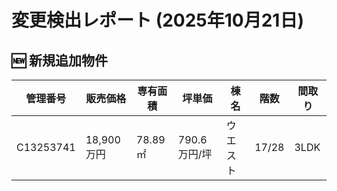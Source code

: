 # 変更検出レポート (2025年10月21日)

## 🆕 新規追加物件

| 管理番号 | 販売価格 | 専有面積 | 坪単価 | 棟名 | 階数 | 間取り |
|---|---|---|---|---|---|---|
| C13253741 | 18,900万円 | 78.89㎡ | 790.6万円/坪 | ウエスト | 17/28 | 3LDK |
